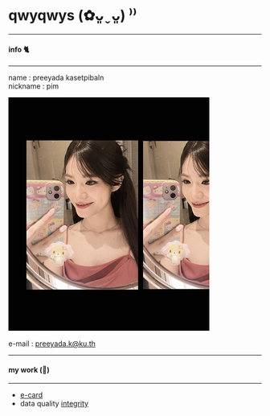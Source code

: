 # qwyqwys (✿ᴗ͈ˬᴗ͈) ⁾⁾
---
#### info 🐈 
---

name : preeyada kasetpibaln \
nickname : pim
  
![Profile](profile/profile_icon.png)

e-mail : preeyada.k@ku.th

---
#### my work (🥞) 
---

* [e-card](xmascard.md)
* data quality [integrity](integrity.md)
